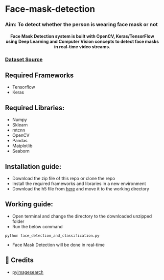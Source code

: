 # Face-mask-detection

### Aim: To detect whether the person is wearing face mask or not 

<div align= "center">
  <h4>Face Mask Detection system is built with OpenCV, Keras/TensorFlow using Deep Learning and Computer Vision concepts to detect face masks in real-time video streams.</h4>
</div>

###  <a href = "https://www.kaggle.com/wobotintelligence/face-mask-detection-dataset">Dataset Source</a>

## Required Frameworks
- Tensorflow
- Keras

## Required Libraries:
- Numpy
- Sklearn
- mtcnn
- OpenCV
- Pandas
- Matplotlib
- Seaborn

## Installation guide:
- Download the zip file of this repo or clone the repo
- Install the required frameworks and libraries in a new environment 
- Download the h5 file from <a href="https://drive.google.com/file/d/1-xYqzzyI2jukKlarfmns0VuQVJBs3stj/view?usp=sharing">here</a> and move it to the working directory

## Working guide:
 - Open terminal and change the directory to the downloaded unzipped folder
 - Run the below command 
 ```
 python face_detection_and_classification.py
 ```
 - Face Mask Detection will be done in real-time
 
 ## :clap: Credits
 - <a href="https://www.pyimagesearch.com/2020/05/04/covid-19-face-mask-detector-with-opencv-keras-tensorflow-and-deep-learning/">pyimagesearch</a>
